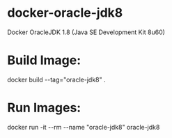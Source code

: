# docker-oracle-jdk8
Docker OracleJDK 1.8 (Java SE Development Kit 8u60)

# Build Image:  
docker build --tag="oracle-jdk8" .

# Run Images: 
docker run -it --rm  --name "oracle-jdk8" oracle-jdk8

